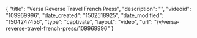 {
    "title": "Versa Reverse Travel French Press",
    "description": "",
    "videoid": "109969996",
    "date_created": "1502518925",
    "date_modified": "1504247456",
    "type": "captivate",
    "layout": "video",
    "url": "\/v\/versa-reverse-travel-french-press\/109969996"
}